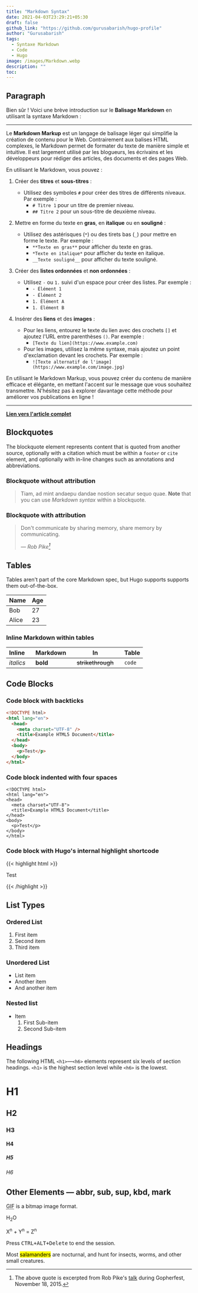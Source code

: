 ```yaml
---
title: "Markdown Syntax"
date: 2021-04-03T23:29:21+05:30
draft: false
github_link: "https://github.com/gurusabarish/hugo-profile"
author: "Gurusabarish"
tags:
  - Syntaxe Markdown
  - Code
  - Hugo
image: /images/Markdown.webp
description: ""
toc:
---
```


## Paragraph

Bien sûr ! Voici une brève introduction sur le **Balisage Markdown** en utilisant la syntaxe Markdown :

---

Le **Markdown Markup** est un langage de balisage léger qui simplifie la création de contenu pour le Web. Contrairement aux balises HTML complexes, le Markdown permet de formater du texte de manière simple et intuitive. Il est largement utilisé par les blogueurs, les écrivains et les développeurs pour rédiger des articles, des documents et des pages Web.

En utilisant le Markdown, vous pouvez :

1. Créer des **titres** et **sous-titres** :
   - Utilisez des symboles `#` pour créer des titres de différents niveaux. Par exemple :
     - `# Titre 1` pour un titre de premier niveau.
     - `## Titre 2` pour un sous-titre de deuxième niveau.

2. Mettre en forme du texte en **gras**, en **italique** ou en **souligné** :
   - Utilisez des astérisques (`*`) ou des tirets bas (`_`) pour mettre en forme le texte. Par exemple :
     - `**Texte en gras**` pour afficher du texte en gras.
     - `*Texte en italique*` pour afficher du texte en italique.
     - `__Texte souligné__` pour afficher du texte souligné.

3. Créer des **listes ordonnées** et **non ordonnées** :
   - Utilisez `-` ou `1.` suivi d'un espace pour créer des listes. Par exemple :
     - `- Élément 1`
     - `- Élément 2`
     - `1. Élément A`
     - `1. Élément B`

4. Insérer des **liens** et des **images** :
   - Pour les liens, entourez le texte du lien avec des crochets `[]` et ajoutez l'URL entre parenthèses `()`. Par exemple :
     - `[Texte du lien](https://www.example.com)`
   - Pour les images, utilisez la même syntaxe, mais ajoutez un point d'exclamation devant les crochets. Par exemple :
     - `![Texte alternatif de l'image](https://www.example.com/image.jpg)`

En utilisant le Markdown Markup, vous pouvez créer du contenu de manière efficace et élégante, en mettant l'accent sur le message que vous souhaitez transmettre. N'hésitez pas à explorer davantage cette méthode pour améliorer vos publications en ligne !

---

[**Lien vers l'article complet**](https://fastercapital.com/fr/contenu/Markdown-Markup---simplifier-la-creation-de-contenu-avec-le-balisage-Markdown.html)

## Blockquotes

The blockquote element represents content that is quoted from another source, optionally with a citation which must be within a `footer` or `cite` element, and optionally with in-line changes such as annotations and abbreviations.

### Blockquote without attribution

> Tiam, ad mint andaepu dandae nostion secatur sequo quae.
> **Note** that you can use _Markdown syntax_ within a blockquote.

### Blockquote with attribution

> Don't communicate by sharing memory, share memory by communicating.</p>
> — <cite>Rob Pike[^1]</cite>

[^1]: The above quote is excerpted from Rob Pike's [talk](https://www.youtube.com/watch?v=PAAkCSZUG1c) during Gopherfest, November 18, 2015.

## Tables

Tables aren't part of the core Markdown spec, but Hugo supports supports them out-of-the-box.

| Name  | Age |
| ----- | --- |
| Bob   | 27  |
| Alice | 23  |

### Inline Markdown within tables

| Inline&nbsp;&nbsp;&nbsp; | Markdown&nbsp;&nbsp;&nbsp; | In&nbsp;&nbsp;&nbsp;                | Table  |
| ------------------------ | -------------------------- | ----------------------------------- | ------ |
| _italics_                | **bold**                   | ~~strikethrough~~&nbsp;&nbsp;&nbsp; | `code` |

## Code Blocks

### Code block with backticks

```html
<!DOCTYPE html>
<html lang="en">
  <head>
    <meta charset="UTF-8" />
    <title>Example HTML5 Document</title>
  </head>
  <body>
    <p>Test</p>
  </body>
</html>
```

### Code block indented with four spaces

    <!DOCTYPE html>
    <html lang="en">
    <head>
      <meta charset="UTF-8">
      <title>Example HTML5 Document</title>
    </head>
    <body>
      <p>Test</p>
    </body>
    </html>

### Code block with Hugo's internal highlight shortcode

{{< highlight html >}}

<!DOCTYPE html>
<html lang="en">
<head>
  <meta charset="UTF-8">
  <title>Example HTML5 Document</title>
</head>
<body>
  <p>Test</p>
</body>
</html>
{{< /highlight >}}

## List Types

### Ordered List

1. First item
2. Second item
3. Third item

### Unordered List

- List item
- Another item
- And another item

### Nested list

- Item
  1. First Sub-item
  2. Second Sub-item

## Headings

The following HTML `<h1>`—`<h6>` elements represent six levels of section headings. `<h1>` is the highest section level while `<h6>` is the lowest.

# H1

## H2

### H3

#### H4

##### H5

###### H6

## Other Elements — abbr, sub, sup, kbd, mark

<abbr title="Graphics Interchange Format">GIF</abbr> is a bitmap image format.

H<sub>2</sub>O

X<sup>n</sup> + Y<sup>n</sup> = Z<sup>n</sup>

Press <kbd><kbd>CTRL</kbd>+<kbd>ALT</kbd>+<kbd>Delete</kbd></kbd> to end the session.

Most <mark>salamanders</mark> are nocturnal, and hunt for insects, worms, and other small creatures.
